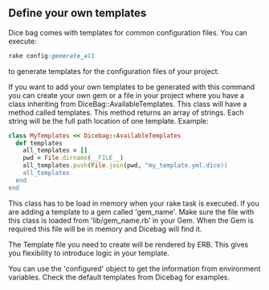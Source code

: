 ## Define your own templates

Dice bag comes with templates for common configuration files.
You can execute:
```ruby
rake config:generate_all
```
to generate templates for the configuration files of your project.

If you want to add your own templates to be generated with this command
you can create your own gem or a file in your project where you have a
class inheriting from DiceBag::AvailableTemplates.
This class will have a method called templates.
This method returns an array of strings. Each string will
be the full path location of one template.
Example:

```ruby
class MyTemplates << Dicebag::AvailableTemplates
  def templates
    all_templates = []
    pwd = File.dirname(__FILE__)
    all_templates.push(File.join(pwd, "my_template.yml.dice))
    all_templates
  end
end
```
This class has to be load in memory when your rake task is executed.
If you are adding a template to a gem called 'gem_name'. Make sure the file with this
class is loaded from 'lib/gem_name.rb' in your Gem. When the Gem is
required this file will be in memory and Dicebag will find it.

The Template file you need to create will be rendered by ERB. This gives
you flexibility to introduce logic in your template.

You can use the 'configured' object to get the information from
environment variables.
Check the default templates from Dicebag for examples.
